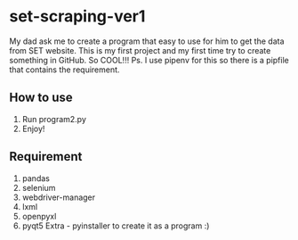 # set-scraping-ver1
My dad ask me to create a program that easy to use for him to get the data from SET website. This is my first project and my first time try to create something in GitHub.
So COOL!!!
Ps. I use pipenv for this so there is a pipfile that contains the requirement.

## How to use
1. Run program2.py
2. Enjoy!

## Requirement 
1. pandas
2. selenium
3. webdriver-manager
4. lxml
5. openpyxl 
6. pyqt5
Extra - pyinstaller to create it as a program :)
